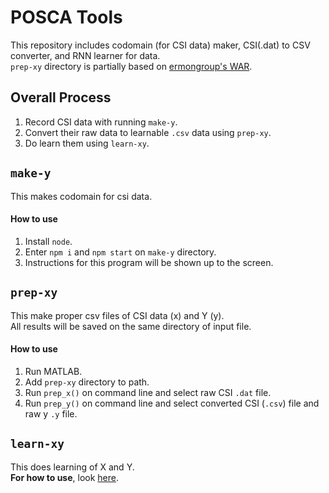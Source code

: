 # POSCA Tools
This repository includes codomain (for CSI data) maker, CSI(.dat) to CSV converter, and RNN learner for data.  
`prep-xy` directory is partially based on [ermongroup's WAR](https://github.com/ermongroup/Wifi_Activity_Recognition).  

## Overall Process
1. Record CSI data with running `make-y`.  
2. Convert their raw data to learnable `.csv` data using `prep-xy`.  
3. Do learn them using `learn-xy`.  

## `make-y`
This makes codomain for csi data.  

#### How to use
1. Install `node`.  
2. Enter `npm i` and `npm start` on `make-y` directory.  
3. Instructions for this program will be shown up to the screen.  

## `prep-xy`
This make proper csv files of CSI data (x) and Y (y).  
All results will be saved on the same directory of input file.  

#### How to use
1. Run MATLAB.
2. Add `prep-xy` directory to path.
3. Run `prep_x()` on command line and select raw CSI `.dat` file.  
4. Run `prep_y()` on command line and select converted CSI (`.csv`) file and raw y `.y` file.  

## `learn-xy`
This does learning of X and Y.  
__For how to use__, look [here](learn-xy/README.md).
